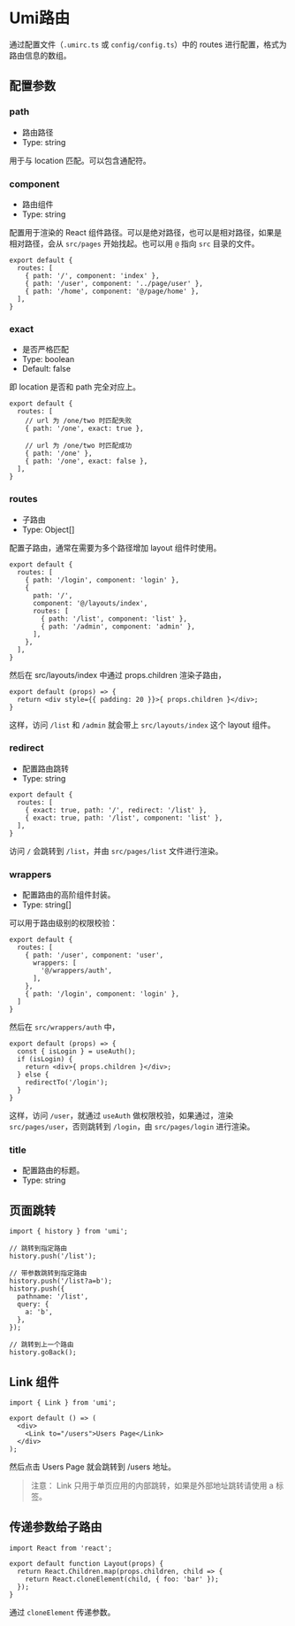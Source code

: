 # Umi路由

通过配置文件（`.umirc.ts` 或 `config/config.ts`）中的 routes 进行配置，格式为路由信息的数组。

## 配置参数
### path
- 路由路径
- Type: string

用于与 location 匹配。可以包含通配符。

### component
- 路由组件
- Type: string

配置用于渲染的 React 组件路径。可以是绝对路径，也可以是相对路径，如果是相对路径，会从 `src/pages` 开始找起。也可以用 `@` 指向 `src` 目录的文件。

```
export default {
  routes: [
    { path: '/', component: 'index' },
    { path: '/user', component: '../page/user' },
    { path: '/home', component: '@/page/home' },
  ],
}
```
### exact
- 是否严格匹配
- Type: boolean
- Default: false

即 location 是否和 path 完全对应上。

```
export default {
  routes: [
    // url 为 /one/two 时匹配失败
    { path: '/one', exact: true },
    
    // url 为 /one/two 时匹配成功
    { path: '/one' },
    { path: '/one', exact: false },
  ],
}
```

### routes
- 子路由
- Type: Object[]


配置子路由，通常在需要为多个路径增加 layout 组件时使用。

```
export default {
  routes: [
    { path: '/login', component: 'login' },
    {
      path: '/',
      component: '@/layouts/index',
      routes: [
        { path: '/list', component: 'list' },
        { path: '/admin', component: 'admin' },
      ],
    }, 
  ],
}
```

然后在 src/layouts/index 中通过 props.children 渲染子路由，

```
export default (props) => {
  return <div style={{ padding: 20 }}>{ props.children }</div>;
}
```
这样，访问 `/list` 和 `/admin` 就会带上 `src/layouts/index` 这个 layout 组件。

### redirect

- 配置路由跳转
- Type: string

```
export default {
  routes: [
    { exact: true, path: '/', redirect: '/list' },
    { exact: true, path: '/list', component: 'list' },
  ],
}
```

访问 `/` 会跳转到 `/list`，并由 `src/pages/list` 文件进行渲染。

### wrappers
- 配置路由的高阶组件封装。
- Type: string[]

可以用于路由级别的权限校验：

```
export default {
  routes: [
    { path: '/user', component: 'user',
      wrappers: [
        '@/wrappers/auth',
      ],
    },
    { path: '/login', component: 'login' },
  ]
}
```

然后在 `src/wrappers/auth` 中，

```
export default (props) => {
  const { isLogin } = useAuth();
  if (isLogin) {
    return <div>{ props.children }</div>;
  } else {
    redirectTo('/login');
  }
}
```

这样，访问 `/user`，就通过 `useAuth` 做权限校验，如果通过，渲染 `src/pages/user`，否则跳转到 `/login`，由 `src/pages/login` 进行渲染。

### title

- 配置路由的标题。
- Type: string

## 页面跳转

```
import { history } from 'umi';

// 跳转到指定路由
history.push('/list');

// 带参数跳转到指定路由
history.push('/list?a=b');
history.push({
  pathname: '/list',
  query: {
    a: 'b',
  },
});

// 跳转到上一个路由
history.goBack();
```

## Link 组件

```
import { Link } from 'umi';

export default () => (
  <div>
    <Link to="/users">Users Page</Link>
  </div>
);
```

然后点击 Users Page 就会跳转到 /users 地址。

> 注意：
> Link 只用于单页应用的内部跳转，如果是外部地址跳转请使用 a 标签。

## 传递参数给子路由

```
import React from 'react';

export default function Layout(props) {
  return React.Children.map(props.children, child => {
    return React.cloneElement(child, { foo: 'bar' });
  });
}
```

通过 `cloneElement` 传递参数。